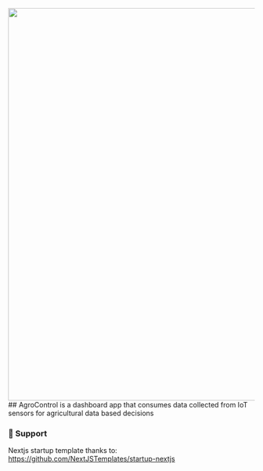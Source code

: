 <center><img src="https://i.imgur.com/tONZwmK.png" width="800px"/></center>
## AgroControl is a dashboard app that consumes data collected from IoT sensors for agricultural data based decisions

### 💜 Support
Nextjs startup template thanks to: https://github.com/NextJSTemplates/startup-nextjs
